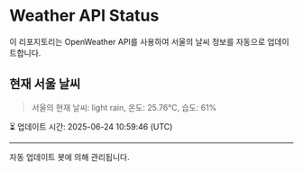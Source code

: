 
# Weather API Status

이 리포지토리는 OpenWeather API를 사용하여 서울의 날씨 정보를 자동으로 업데이트합니다.

## 현재 서울 날씨
> 서울의 현재 날씨: light rain, 온도: 25.76°C, 습도: 61%

⏳ 업데이트 시간: 2025-06-24 10:59:46 (UTC)

---
자동 업데이트 봇에 의해 관리됩니다.
